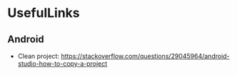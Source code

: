 # UsefulLinks

## Android
* Clean project: https://stackoverflow.com/questions/29045964/android-studio-how-to-copy-a-project
